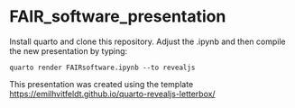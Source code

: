 # FAIR_software_presentation

Install quarto and clone this repository.
Adjust the .ipynb and then compile the new presentation by typing:

```quarto render FAIRsoftware.ipynb --to revealjs```

This presentation was created using the template https://emilhvitfeldt.github.io/quarto-revealjs-letterbox/
